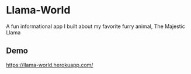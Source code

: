 # Llama-World
A fun informational app I built about my favorite furry animal, The Majestic Llama


## Demo

https://llama-world.herokuapp.com/

